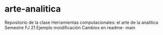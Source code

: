 # arte-analitica
Repositorio de la clase Herramientas computacionales: el arte de la analítica  Semestre FJ 21
Ejemplo moidificación
Cambios en readme- main




